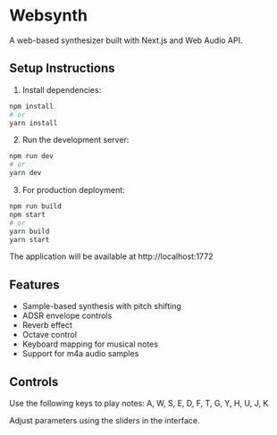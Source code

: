 # Websynth

A web-based synthesizer built with Next.js and Web Audio API.

## Setup Instructions

1. Install dependencies:
```bash
npm install
# or
yarn install
```

2. Run the development server:
```bash
npm run dev
# or
yarn dev
```

3. For production deployment:
```bash
npm run build
npm start
# or
yarn build
yarn start
```

The application will be available at http://localhost:1772

## Features

- Sample-based synthesis with pitch shifting
- ADSR envelope controls
- Reverb effect
- Octave control
- Keyboard mapping for musical notes
- Support for m4a audio samples

## Controls

Use the following keys to play notes:
A, W, S, E, D, F, T, G, Y, H, U, J, K

Adjust parameters using the sliders in the interface.